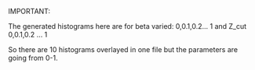 IMPORTANT:

The generated histograms here are for beta varied: 0,0.1,0.2... 1
and Z_cut 0,0.1,0.2 ... 1

So there are 10 histograms overlayed in one file but the parameters are going from 0-1. 
